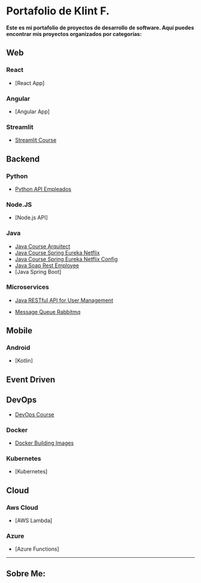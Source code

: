 # Portafolio de Klint F.

**Este es mi portafolio de proyectos de desarrollo de software. Aquí puedes encontrar mis proyectos organizados por categorías:**

## Web

### React
- [React App]

### Angular
- [Angular App]

### Streamlit
- [Streamlit Course](https://github.com/klintfox/streamlit_course)


## Backend

### Python
- [Python API Empleados](https://github.com/klintfox/api_employee_python)

### Node.JS
- [Node.js API]

### Java
- [Java Course Arquitect](https://github.com/klintfox/course-java-arquitect)
- [Java Course Spring Eureka Netflix](https://github.com/klintfox/course-spring-eureka-netflix)
- [Java Course Spring Eureka Netflix Config](https://github.com/klintfox/course-spring-eureka-netflix-config)
- [Java Soap Rest Employee](https://github.com/klintfox/api-soap-rest-employee)
- [Java Spring Boot]

### Microservices
- [Java RESTful API for User Management](https://github.com/klintfox/api-user-managemenet)

- [Message Queue Rabbitmq](https://github.com/klintfox/message-queue-rabbitmq)

## Mobile

### Android

- [Kotlin]

## Event Driven


## DevOps
- [DevOps Course](https://github.com/klintfox/course-devops-masterclass)

### Docker
- [Docker Building Images](https://github.com/klintfox/docker-images)

### Kubernetes
- [Kubernetes]

## Cloud

### Aws Cloud
- [AWS Lambda]

### Azure
- [Azure Functions]


*** 

## Sobre Me: 
